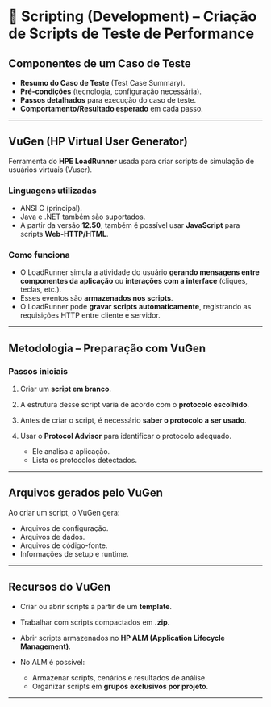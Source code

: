 # 🔵 **Scripting (Development) – Criação de Scripts de Teste de Performance**

## **Componentes de um Caso de Teste**

* **Resumo do Caso de Teste** (Test Case Summary).
* **Pré-condições** (tecnologia, configuração necessária).
* **Passos detalhados** para execução do caso de teste.
* **Comportamento/Resultado esperado** em cada passo.

---

## **VuGen (HP Virtual User Generator)**

Ferramenta do **HPE LoadRunner** usada para criar scripts de simulação de usuários virtuais (Vuser).

### **Linguagens utilizadas**

* ANSI C (principal).
* Java e .NET também são suportados.
* A partir da versão **12.50**, também é possível usar **JavaScript** para scripts **Web-HTTP/HTML**.

### **Como funciona**

* O LoadRunner simula a atividade do usuário **gerando mensagens entre componentes da aplicação** ou **interações com a interface** (cliques, teclas, etc.).
* Esses eventos são **armazenados nos scripts**.
* O LoadRunner pode **gravar scripts automaticamente**, registrando as requisições HTTP entre cliente e servidor.

---

## **Metodologia – Preparação com VuGen**

### **Passos iniciais**

1. Criar um **script em branco**.
2. A estrutura desse script varia de acordo com o **protocolo escolhido**.
3. Antes de criar o script, é necessário **saber o protocolo a ser usado**.
4. Usar o **Protocol Advisor** para identificar o protocolo adequado.

   * Ele analisa a aplicação.
   * Lista os protocolos detectados.

---

## **Arquivos gerados pelo VuGen**

Ao criar um script, o VuGen gera:

* Arquivos de configuração.
* Arquivos de dados.
* Arquivos de código-fonte.
* Informações de setup e runtime.

---

## **Recursos do VuGen**

* Criar ou abrir scripts a partir de um **template**.
* Trabalhar com scripts compactados em **.zip**.
* Abrir scripts armazenados no **HP ALM (Application Lifecycle Management)**.
* No ALM é possível:

  * Armazenar scripts, cenários e resultados de análise.
  * Organizar scripts em **grupos exclusivos por projeto**.

---